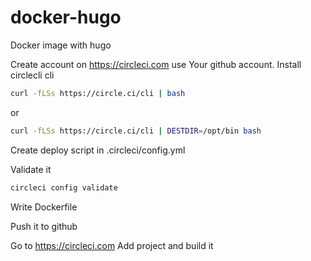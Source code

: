 # docker-hugo
Docker image with hugo

Create account on https://circleci.com use Your github account. 
Install circlecli cli 

```bash
curl -fLSs https://circle.ci/cli | bash
```
or

```bash
curl -fLSs https://circle.ci/cli | DESTDIR=/opt/bin bash
``` 

Create deploy script in .circleci/config.yml

Validate it
```bash
circleci config validate
```
Write Dockerfile

Push it to github

Go to https://circleci.com Add project and build it
